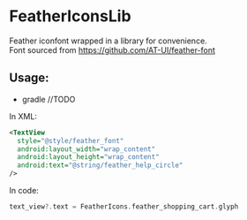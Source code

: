 # FeatherIconsLib

Feather iconfont wrapped in a library for convenience.  
Font sourced from https://github.com/AT-UI/feather-font

## Usage:

+ gradle //TODO

In XML:
```XML
<TextView
  style="@style/feather_font"
  android:layout_width="wrap_content"
  android:layout_height="wrap_content"
  android:text="@string/feather_help_circle"
/>
```

In code:
```kotlin
text_view?.text = FeatherIcons.feather_shopping_cart.glyph
  ```


